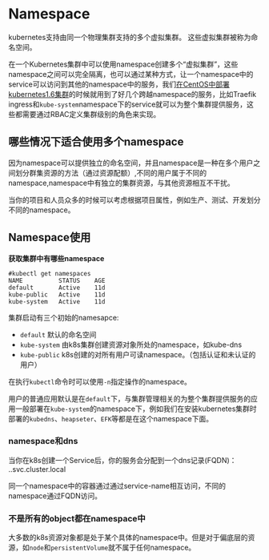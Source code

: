 # Namespace

kubernetes支持由同一个物理集群支持的多个虚拟集群。
这些虚拟集群被称为命名空间。

在一个Kubernetes集群中可以使用namespace创建多个“虚拟集群”，这些namespace之间可以完全隔离，也可以通过某种方式，让一个namespace中的service可以访问到其他的namespace中的服务，我们[在CentOS中部署kubernetes1.6集群](../practice/install-kubernetes-on-centos.md)的时候就用到了好几个跨越namespace的服务，比如Traefik ingress和`kube-system`namespace下的service就可以为整个集群提供服务，这些都需要通过RBAC定义集群级别的角色来实现。

## 哪些情况下适合使用多个namespace

因为namespace可以提供独立的命名空间，并且namespace是一种在多个用户之间划分群集资源的方法（通过资源配额）,不同的用户属于不同的namespace,namespace中有独立的集群资源，与其他资源相互不干扰。

当你的项目和人员众多的时候可以考虑根据项目属性，例如生产、测试、开发划分不同的namespace。

## Namespace使用

**获取集群中有哪些namespace**

	#kubectl get namespaces
	NAME          STATUS    AGE
	default       Active    11d
	kube-public   Active    11d
	kube-system   Active    11d



集群启动有三个初始的namesapce:

- `default`  默认的命名空间
- `kube-system` 由k8s集群创建资源对象所处的namespace，如kube-dns
- `kube-public` k8s创建的对所有用户可读namespace。（包括认证和未认证的用户）

在执行`kubectl`命令时可以使用`-n`指定操作的namespace。

用户的普通应用默认是在`default`下，与集群管理相关的为整个集群提供服务的应用一般部署在`kube-system`的namespace下，例如我们在安装kubernetes集群时部署的`kubedns`、`heapseter`、`EFK`等都是在这个namespace下面。

### namespace和dns
当你在k8s创建一个Service后，你的服务会分配到一个dns记录(FQDN)：
	<service-name>.<namespace-name>.svc.cluster.local

同一个namespace中的容器通过通过service-name相互访问，不同的namespace通过FQDN访问。

### 不是所有的object都在namespace中

大多数的k8s资源对象都是处于某个具体的namespace中。但是对于偏底层的资源，如`node`和`persistentVolume`就不属于任何namespace。

